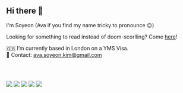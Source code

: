 ## Hi there 👋
I'm Soyeon (Ava if you find my name tricky to pronounce 😉) <br/>

Looking for something to read instead of doom-scorlling? Come [here](https://kimava.vercel.app)!

🇬🇧 I’m currently based in London on a YMS Visa. <br/>
📮 Contact: ava.soyeon.kim@gmail.com

<br/><br/>

<img src="https://img.shields.io/badge/React-61DAFB?logo=React"> <img src="https://img.shields.io/badge/TypeScript-3178C6?logo=TypeScript"> <img src="https://img.shields.io/badge/Next.js-000000?logo=Next.js"> <img src="https://img.shields.io/badge/React Native-61DAFB?logo=ReactNative"> <img src="https://img.shields.io/badge/Git-F05032?logo=Git">
